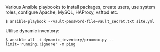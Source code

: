 Various Ansible playbooks to install packages, create users, use system roles, configure Apache, MySQL, HAProxy, vsftpd etc.

```
$ ansible-playbook --vault-password-file=vault_secret.txt site.yml
```

Utilise dynamic inventory:

```
$ ansible all -i dynamic_inventory/proxmox.py --limit='running,!ignore' -m ping
```
